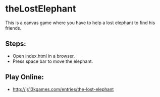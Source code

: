 # theLostElephant
This is a canvas game where you have to help a lost elephant to find his friends.

## Steps:
 - Open index.html in a browser.
 - Press space bar to move the elephant.
 
## Play Online:
 - http://js13kgames.com/entries/the-lost-elephant
